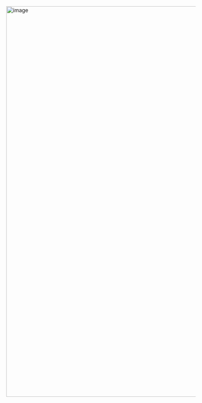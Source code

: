 <img width="940" height="1036" alt="image" src="https://github.com/user-attachments/assets/24bec167-81d3-4b30-b8fd-e82bcbf4112e" />
